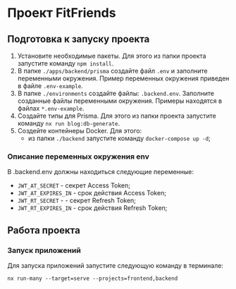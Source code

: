 # Проект FitFriends

## Подготовка к запуску проекта

1. Установите необходимые пакеты. Для этого из папки проекта запустите команду `npm install`.
2. В папке `./apps/backend/prisma` создайте файл `.env` и заполните переменными окружения. Пример переменных окружения приведен в файле `.env-example`.
3. В папке `./environments` создайте файлы: `.backend.env`. Заполните созданные файлы переменными окружения. Примеры находятся в файлах `*.env-example`.
4. Создайте типы для Prisma. Для этого из папки проекта запустите команду `nx run blog:db-generate`.
5. Создейте контейнеры Docker. Для этого:
    * из папки `./backend` запустите команду `docker-compose up -d`;

### Описание переменных окружения env
В .backend.env должны находиться следующие переменные:
  * `JWT_AT_SECRET` - секрет Access Token;
  * `JWT_AT_EXPIRES_IN` - срок действия Access Token;
  * `JWT_RT_SECRET` -  - секрет Refresh Token;
  * `JWT_RT_EXPIRES_IN` - срок действия Refresh Token;

## Работа проекта

### Запуск приложений

Для запуска приложений запустите следующую команду в терминале:

`nx run-many --target=serve --projects=frontend,backend`
